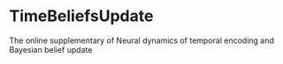 # TimeBeliefsUpdate
The online supplementary of Neural dynamics of temporal encoding and Bayesian belief update
